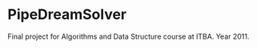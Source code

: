 PipeDreamSolver
===============

Final project for Algorithms and Data Structure course at ITBA. Year 2011.
